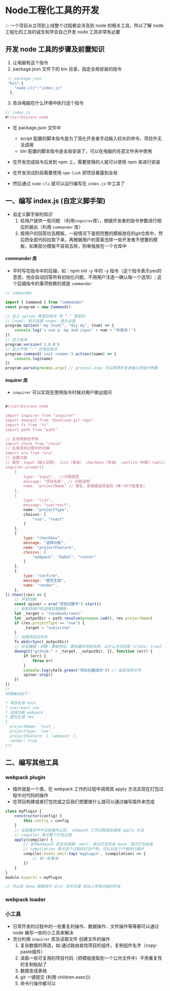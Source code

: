 # Node工程化工具的开发

:boom: 一个项目从立项到上线整个过程都会涉及到 node 的相关工具，所以了解 node 工程化的工具的诞生和学会自己开发 node 工具非常有必要

## 开发 node 工具的步骤及前置知识
1. 让电脑有这个指令
2. package.json 文件下的 bin 目录，指定全局安装的指令
```js  
 // package.json
 "bin":{
    "node-cli":"index.js"
  },
```
3. 告诉电脑在什么环境中执行这个指令
```js
// index.js
#!/usr/bin/env node
```
- 在 package.json 文件中
    -  script 配置的脚本指令是为了简化开发者手动输入较长的命令，项目外无法调用
    - bin 配置的脚本指令是全局安装了，可以在电脑的任意文件夹中使用

- 在开发完成指令后发到 npm 上，需要使用的人就可以使用 npm 来进行安装
- 在开发测试阶段需要使用 `npm-link` 把项目暴露到全局
- 然后通过 `node-cli` 就可以运行编写在 `index.js` 中工具了

## 一、编写 index.js (自定义脚手架)

- 自定义脚手架的知识
  1. 给用户提供一些问题 （利用`inquirer`库），根据开发者的指令参数进行相应的输出（利用 `commander` 库）
  2. 按用户的回答拉去模板，一般情况下是把完整的模板放在的git仓库中，然后把全部代码拉取下来，再根据用户的答案去除一些开发者不想要的模板，如果部分模板不容易去除，则单独放在一个仓库中


#### commander 库
-  平时写在指令中的后缀，如：npm init -y 中的 -y 指令（这个指令表示yes的意思，他会自动回答所有初始化问题，不用用户注逐一确认每一个选项）; 这个后缀指令的事项依赖的就是 `commander`

```js
// commander 

import { Command } from "commander"
const program = new Command()

// 定义 option 类型的指令 带 “-” 类型的
// [num]: 表示选填 <num>：表示必填
program.option("-my [num]", "diy my", (num) => {
    console.log('u use a -my and input' + num + "你真帅！")
})
// 定义版本
program.version('1.0.0')
// 定义不带 “-” 的类型指令 
program.command('init <name>').action((name) => {
    console.log(name)
})
program.parse(process.argv) // process.argv 可以获得开发者输入的指令参数
```

#### inquirer 库

- `inquirer` 可以实现在使用指令时候对用户做出提问

```js

#!/usr/bin/env node

import inquirer from "inquirer"
import downgit from "download-git-repo"
import fs from "fs"
import path from "path"

// 生成带颜色字体
import chalk from "chalk"
// 生成项目过程中的动画
import ora from "ora"
// 设置问题
// 类型：input（输入回答） list（单选） checkbox（多选） confirm（判断）tawlist（代编号单选）
inquirer.prompt([
    {
        type: "input",  //问题类型
        message: "项目名称", // 问题说明
        name: "projectName" // 键名，会根据选择返回（唯一的不能重复）
    },
    {
        type: "list",
        message: "vue/react",
        name: "projectType",
        choices: [
            "vue", "react"
        ]
    },
    {
        type: "checkbox",
        message: "选择功能",
        name: "projectFeature",
        choices: [
            "webpack", "babel", "router"
        ]
    },
    {
        type: "confirm",
        message: "是否生成",
        name: "render",
    },
]).then((res) => {
    // 开启动画
    const spiner = ora("项目创建中").start()
    // 获取到用户的选择拉取模板
    let _target = 'facebook/react'
    let _outputDir = path.resolve(process.cwd(), res.projectName)
    if (res.projectType == "vue") {
        _target = "vuejs/vue"
    }
    // 创建项目文件夹
    fs.mkdirSync(_outputDir)
    // 拉去模板：参数：模板地址，要创建的项目名称，以什么方式拉取 {clone: true} 表示用 git clone 方式（默认false），回调函数
    downgit("github:" + _target, _outputDir, {}, function (err) {
        if (err) {
            throw err
        }
        console.log(chalk.green("项目创建成功")) // 指定绿色文字
        spiner.stop()
    })
})
/*
终端输出如下：

? 项目名称 test
? vue/react vue
? 选择功能 webpack
? 是否生成 Yes
{
  projectName: 'test',
  projectType: 'vue',
  projectFeature: [ 'webpack' ],
  render: true
}*/

```

## 二、编写其他工具

### webpack plugin

- 插件就是一个类，在 webpack 工作的过程中调用其 apply 方法实现在打包过程中对代码的操作
- 在项目构建或者打包完成之后我们想要做什么就可以通过编写插件来完成

```js
class myPlugin {
    constructor(config) {
        this.config = config
    }
    // 在配置文件中注册插件之后， webpack 工作过程就会调用 apply 方法
    // compiler 表示整个打包过程
    apply(compiler) {
        // 监听webpack 的生命周期: emit: 表示打包完成 done：表示打包结束
        // compilation 表示这个过程的打包产物，可以对这个产物进行操作
        compiler.hooks.emit.tap('myplugin', (compilation) => {
            // 做一些事请
        })
    }
}
module.exports = myPlugin

// 可以在 done 周期进行 dist 文件压缩 自动上传等功能的开发
```

### webpack loader

### 小工具

- 日常开发的过程中的一些重复的操作、数据操作、文件操作等等都可以通过 node 编写一些的小工具来解决
- 充分利用 `inquirer` 库及读取文件 创建文件的操作
    1. 复杂数据的筛选，如:通过路由查找项目的组件，复制组件名字（copy-paste插件）
    2. 读取一些可复用的项目代码（把模板提取到一个公共文件中）不用重复性的复制粘贴了
    3. 数据变成表格
    4. git 一键提交 (利用 children.exec())
    5. 命令行操作都可以